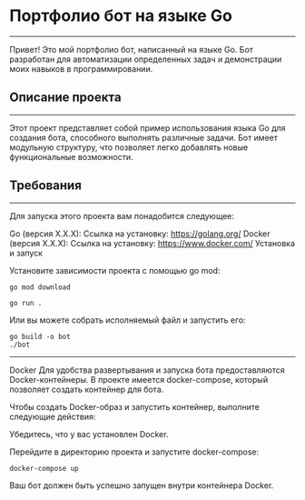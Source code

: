 # Портфолио бот на языке Go
--------
Привет! Это мой портфолио бот, написанный на языке Go. Бот разработан для автоматизации определенных задач и демонстрации моих навыков в программировании.

## Описание проекта
--------
Этот проект представляет собой пример использования языка Go для создания бота, способного выполнять различные задачи. Бот имеет модульную структуру, что позволяет легко добавлять новые функциональные возможности.

## Требования
--------
Для запуска этого проекта вам понадобится следующее:

Go (версия X.X.X): Ссылка на установку: https://golang.org/
Docker (версия X.X.X): Ссылка на установку: https://www.docker.com/
Установка и запуск

Установите зависимости проекта с помощью go mod:

```
go mod download
```

```
go run .
```
Или вы можете собрать исполняемый файл и запустить его:

```
go build -o bot
./bot
```
---------
Docker
Для удобства развертывания и запуска бота предоставляются Docker-контейнеры. В проекте имеется docker-compose, который позволяет создать контейнер для бота.

Чтобы создать Docker-образ и запустить контейнер, выполните следующие действия:

Убедитесь, что у вас установлен Docker.

Перейдите в директорию проекта и запустите docker-compose:

```
docker-compose up
```
Ваш бот должен быть успешно запущен внутри контейнера Docker.